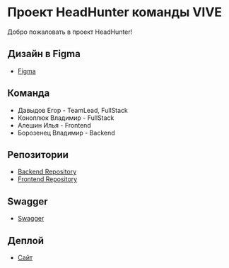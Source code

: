 # Проект HeadHunter команды VIVE

Добро пожаловать в проект HeadHunter!

## Дизайн в Figma
 - [Figma](https://www.figma.com/file/tQXPQ7GbdjeQAo5sSza093/VIVE-Design?node-id=0%3A1&mode=dev)

## Команда

- Давыдов Егор - TeamLead, FullStack
- Коноплюк Владимир - FullStack
- Алешин Илья - Frontend
- Борозенец Владимир - Backend

## Репозитории

- [Backend Repository](https://github.com/go-park-mail-ru/2023_2_VIVE)
- [Frontend Repository](https://github.com/frontend-park-mail-ru/2023_2_VIVE)

## Swagger

- [Swagger](https://app.swaggerhub.com/apis/VIVE_TEAM/HeadHunter/1.0.0#/)

## Деплой

- [Сайт](https://http://212.233.90.231:8082/)
